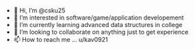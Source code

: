 - 👋 Hi, I’m @csku25
- 👀 I’m interested in software/game/application developement
- 🌱 I’m currently learning advanced data structures in college
- 💞️ I’m looking to collaborate on anything just to get experience
- 📫 How to reach me ... u/kav0921

<!---
csku25/csku25 is a ✨ special ✨ repository because its `README.md` (this file) appears on your GitHub profile.
You can click the Preview link to take a look at your changes.
--->
